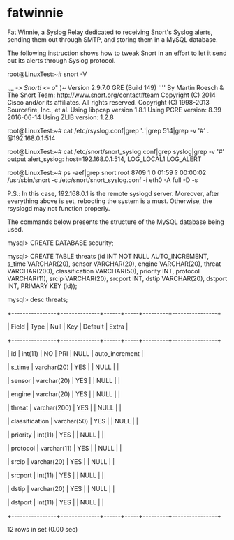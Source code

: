 # fatwinnie
Fat Winnie, a Syslog Relay dedicated to receiving Snort's Syslog alerts, sending them out through SMTP, and storing them in a MySQL database.


The following instruction shows how to tweak Snort in an effort to let it send out its alerts through Syslog protocol.

root@LinuxTest:~# snort -V

   ,,_     -*> Snort! <*-
  o"  )~   Version 2.9.7.0 GRE (Build 149)
   ''''    By Martin Roesch & The Snort Team: http://www.snort.org/contact#team
           Copyright (C) 2014 Cisco and/or its affiliates. All rights reserved.
           Copyright (C) 1998-2013 Sourcefire, Inc., et al.
           Using libpcap version 1.8.1
           Using PCRE version: 8.39 2016-06-14
           Using ZLIB version: 1.2.8


root@LinuxTest:~# cat /etc/rsyslog.conf|grep '*.*'|grep 514|grep -v '#'
*.*                             @192.168.0.1:514

root@LinuxTest:~# cat /etc/snort/snort_syslog.conf|grep syslog|grep -v '#'
output alert_syslog: host=192.168.0.1:514, LOG_LOCAL1 LOG_ALERT

root@LinuxTest:~# ps -aef|grep snort
root      8709     1  0 01:59 ?        00:00:02 /usr/sbin/snort -c /etc/snort/snort_syslog.conf -i eth0 -A full -D -s

P.S.: In this case, 192.168.0.1 is the remote syslogd server. Moreover, after everything above is set, rebooting the system is a must. Otherwise, the rsyslogd may not function properly.


The commands below presents the structure of the MySQL database being used.

mysql> CREATE DATABASE security;

mysql> CREATE TABLE threats (id INT NOT NULL AUTO_INCREMENT, s_time VARCHAR(20), sensor VARCHAR(20), engine VARCHAR(20), threat VARCHAR(200), classification VARCHAR(50), priority INT, protocol VARCHAR(11), srcip VARCHAR(20), srcport INT, dstip VARCHAR(20), dstport INT, PRIMARY KEY (id));

mysql> desc threats;

+----------------+--------------+------+-----+---------+----------------+

| Field          | Type         | Null | Key | Default | Extra          |

+----------------+--------------+------+-----+---------+----------------+

| id             | int(11)      | NO   | PRI | NULL    | auto_increment |

| s_time         | varchar(20)  | YES  |     | NULL    |                |

| sensor         | varchar(20)  | YES  |     | NULL    |                |

| engine         | varchar(20)  | YES  |     | NULL    |                |

| threat         | varchar(200) | YES  |     | NULL    |                |

| classification | varchar(50)  | YES  |     | NULL    |                |

| priority       | int(11)      | YES  |     | NULL    |                |

| protocol       | varchar(11)  | YES  |     | NULL    |                |

| srcip          | varchar(20)  | YES  |     | NULL    |                |

| srcport        | int(11)      | YES  |     | NULL    |                |

| dstip          | varchar(20)  | YES  |     | NULL    |                |

| dstport        | int(11)      | YES  |     | NULL    |                |

+----------------+--------------+------+-----+---------+----------------+

12 rows in set (0.00 sec)
